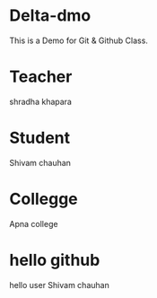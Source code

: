 # Delta-dmo
This is a Demo for Git &amp; Github Class.

# Teacher 
shradha khapara 

# Student 
Shivam chauhan 

# Collegge
Apna college

# hello github
hello user Shivam chauhan
